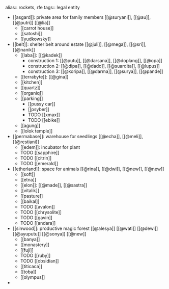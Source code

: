 alias:: rockets, rfe
tags:: legal entity

- [[asgard]]: private area for family members [[@suryani]], [[@au]], [[@putri]] [[@lia]]
	- [[carrot house]]
	- [[satoshi]]
	- [[yudkowsky]]
- [[belt]]: shelter belt around estate [[@juli]], [[@mega]], [[@sri]], [[@nanik]]
	- [[laba]]: [[@kadek]]
		- construction 1: [[@putu]], [[@darsana]], [[@doplang]], [[@opa]]
		- construction 2: [[@dipa]], [[@dado]], [[@suardita]], [[@lupus]]
		- construction 3: [[@koripa]], [[@darma]], [[@surya]], [[@pande]]
	- [[terrabyte]]: [[@gina]]
	- [[kitchen]]
	- [[quartz]]
	- [[organiq]]
	- [[parking]]
		- [[pussy car]]
		- [[psyber]]
		- TODO [[xmax]]
		- TODO [[ebike]]
	- [[agung]]
	- [[lolok temple]]
- [[permabase]]: warehouse for seedlings [[@echa]], [[@meli]], [[@restiani]]
	- [[edem]]: incubator for plant
	- TODO [[sapphire]]
	- TODO [[citrin]]
	- TODO [[emerald]]
- [[etherland]]: space for animals [[@rina]], [[@dwi]], [[@new]], [[@new]]
	- [[soft]]
	- [[etna]]
	- [[elon]]: [[@made]], [[@sastra]]
	- [[vitalik]]
	- [[pasture]]
	- [[baikal]]
	- TODO [[avalon]]
	- TODO [[chrysolite]]
	- TODO [[gavin]]
	- TODO [[andara]]
- [[sinwood]]: productive magic forest [[@alesya]] [[@wati]] [[@dewi]] [[@ayuputu]] [[@sonya]] [[@new]]
	- [[banya]]
	- [[monastery]]
	- [[fuji]]
	- TODO [[ruby]]
	- TODO [[obsidian]]
	- [[titicaca]]
	- [[toba]]
	- [[olympus]]
-